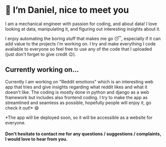 # 👋 I’m Daniel, nice to meet you
I am a mechanical engineer with passion for coding, and about data! I love looking at data, manipulating it, and figuring out interesting insights about it.

I enjoy automating the boring stuff that makes me go :sleeping:, especially if it can add value to the projects i'm working on.
I try and make everything I code avaliable to everyone so feel free to use any of the code that I uploaded (just don't forget to give credit :wink:).

## Currently working on...
Currently I am working on "Reddit emotions" which is an interesting web app that tries and give insights regarding what reddit likes and what it doesn't like. The coding is mostly done in python and django as a web framework but includes also frontend coding.
I try to make the app as streamlined and seamless as possible, hopefully people will enjoy it, go check it out!* :smile:	

*The app will be deployed soon, so it will be accessible as a website for everyone.

#### Don't hesitate to contact me for any questions / suggestions / complaints, I would love to hear from you.
